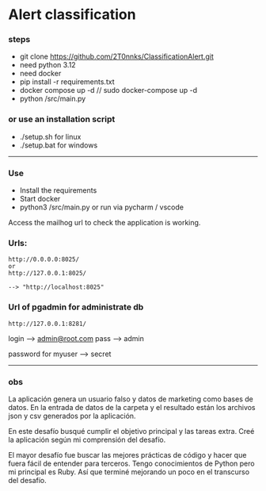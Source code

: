 # Alert classification

### steps

* git clone https://github.com/2T0nnks/ClassificationAlert.git
* need python 3.12
* need docker
* pip install -r requirements.txt
* docker compose up -d // sudo docker-compose up -d
* python /src/main.py

### or use an installation script

* ./setup.sh for linux 
* ./setup.bat for windows 

---
### Use

- Install the requirements
- Start docker
- python3 /src/main.py or run via pycharm / vscode



Access the mailhog url to check the application is working.

 ### Urls:
    
    http://0.0.0.0:8025/
    or
    http://127.0.0.1:8025/

    --> "http://localhost:8025"

### Url of pgadmin for administrate db

    http://127.0.0.1:8281/

login --> admin@root.com
pass -->  admin

password for myuser --> secret

---
### obs

La aplicación genera un usuario falso y datos de marketing como bases de datos. En la entrada de datos de la carpeta y el resultado están los archivos json y csv generados por la aplicación.

En este desafío busqué cumplir el objetivo principal y las tareas extra.
Creé la aplicación según mi comprensión del desafío.


El mayor desafío fue buscar las mejores prácticas de código y hacer que fuera fácil de entender para terceros. Tengo conocimientos de Python pero mi principal es Ruby. Así que terminé mejorando un poco en el transcurso del desafío.